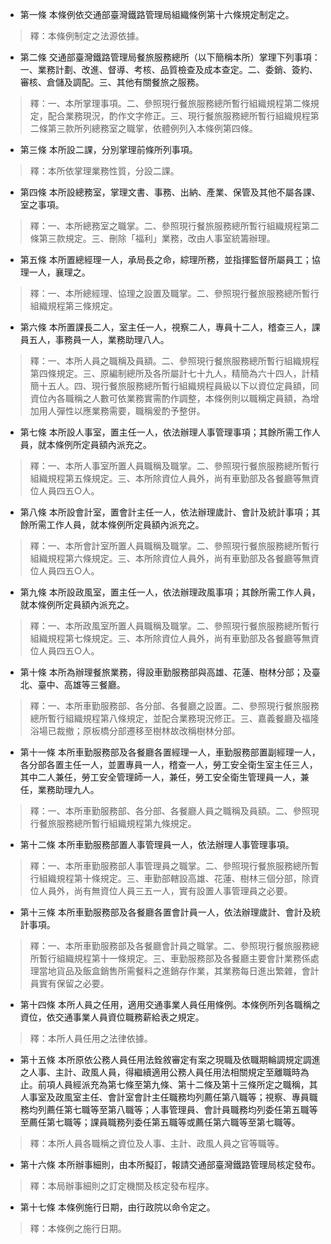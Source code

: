 * 第一條 本條例依交通部臺灣鐵路管理局組織條例第十六條規定制定之。

> 釋：本條例制定之法源依據。

* 第二條 交通部臺灣鐵路管理局餐旅服務總所（以下簡稱本所）掌理下列事項：一、業務計劃、改進、督導、考核、品質檢查及成本查定。二、委銷、簽約、審核、倉儲及調配。三、其他有關餐旅之服務。

> 釋：一、本所掌理事項。二、參照現行餐旅服務總所暫行組織規程第二條規定，配合業務現況，酌作文字修正。三、現行餐旅服務總所暫行組織規程第二條第三款所列總務室之職掌，依體例列入本條例第四條。

* 第三條 本所設二課，分別掌理前條所列事項。

> 釋：本所依掌理業務性質，分設二課。

* 第四條 本所設總務室，掌理文書、事務、出納、產業、保管及其他不屬各課、室之事項。

> 釋：一、本所總務室之職掌。二、參照現行餐旅服務總所暫行組織規程第二條第三款規定。三、刪除「福利」業務，改由人事室統籌辦理。

* 第五條 本所置總經理一人，承局長之命，綜理所務，並指揮監督所屬員工；協理一人，襄理之。

> 釋：一、本所總經理、協理之設置及職掌。二、參照現行餐旅服務總所暫行組織規程第三條規定。

* 第六條 本所置課長二人，室主任一人，視察二人，專員十二人，稽查三人，課員五人，事務員一人，業務助理八人。

> 釋：一、本所人員之職稱及員額。二、參照現行餐旅服務總所暫行組織規程第四條規定。三、原編制總所及各所屬計七十九人，精簡為六十四人，計精簡十五人。四、現行餐旅服務總所暫行組織規程員級以下以資位定員額，同資位內各職稱之人數可依業務實需酌作調整，本條例則以職稱定員額，為增加用人彈性以應業務需要，職稱爰酌予整併。

* 第七條 本所設人事室，置主任一人，依法辦理人事管理事項；其餘所需工作人員，就本條例所定員額內派充之。

> 釋：一、本所人事室所置人員職稱及職掌。二、參照現行餐旅服務總所暫行組織規程第五條規定。三、本所除資位人員外，尚有車勤部及各餐廳等無資位人員四五○人。

* 第八條 本所設會計室，置會計主任一人，依法辦理歲計、會計及統計事項；其餘所需工作人員，就本條例所定員額內派充之。

> 釋：一、本所會計室所置人員職稱及職掌。二、參照現行餐旅服務總所暫行組織規程第六條規定。三、本所除資位人員外，尚有車勤部及各餐廳等無資位人員四五○人。

* 第九條 本所設政風室，置主任一人，依法辦理政風事項；其餘所需工作人員，就本條例所定員額內派充之。

> 釋：一、本所政風室所置人員職稱及職掌。二、參照現行餐旅服務總所暫行組織規程第七條規定。三、本所除資位人員外，尚有車勤部及各餐廳等無資位人員四五○人。

* 第十條 本所為辦理餐旅業務，得設車勤服務部與高雄、花蓮、樹林分部；及臺北、臺中、高雄等三餐廳。

> 釋：一、本所車勤服務部、各分部、各餐廳之設置。二、參照現行餐旅服務總所暫行組織規程第八條規定，並配合業務現況修正。三、嘉義餐廳及福隆浴場已裁撤；原板橋分部遷移至樹林故改稱樹林分部。

* 第十一條 本所車勤服務部及各餐廳各置經理一人，車勤服務部置副經理一人，各分部各置主任一人，並置專員一人，稽查一人，勞工安全衛生室主任三人，其中二人兼任，勞工安全管理師一人，兼任，勞工安全衛生管理員一人，兼任，業務助理九人。

> 釋：一、本所車勤服務部、各分部、各餐廳人員之職稱及員額。二、參照現行餐旅服務總所暫行組織規程第九條規定。

* 第十二條 本所車勤服務部置人事管理員一人，依法辦理人事管理事項。

> 釋：一、本所車勤服務部人事管理員之職掌。二、參照現行餐旅服務總所暫行組織規程第十條規定。三、車勤部轄設高雄、花蓮、樹林三個分部，除資位人員外，尚有無資位人員三五一人，實有設置人事管理員之必要。

* 第十三條 本所車勤服務部及各餐廳各置會計員一人，依法辦理歲計、會計及統計事項。

> 釋：一、本所車勤服務部及各餐廳會計員之職掌。二、參照現行餐旅服務總所暫行組織規程第十一條規定。三、車勤服務部及各餐廳主要會計業務係處理當地貨品及飯盒銷售所需餐料之進銷存作業，其業務每日進出繁雜，會計員實有保留之必要。

* 第十四條 本所人員之任用，適用交通事業人員任用條例。本條例所列各職稱之資位，依交通事業人員資位職務薪給表之規定。

> 釋：本所人員任用之法律依據。

* 第十五條 本所原依公務人員任用法銓敘審定有案之現職及依職期輪調規定調進之人事、主計、政風人員，得繼續適用公務人員任用法相關規定至離職時為止。前項人員經派充為第七條至第九條、第十二條及第十三條所定之職稱，其人事室及政風室主任、會計室會計主任職務均列薦任第八職等；視察、專員職務均列薦任第七職等至第八職等；人事管理員、會計員職務均列委任第五職等至薦任第七職等；課員職務列委任第五職等或薦任第六職等至第七職等。

> 釋：本所人員各職稱之資位及人事、主計、政風人員之官等職等。

* 第十六條 本所辦事細則，由本所擬訂，報請交通部臺灣鐵路管理局核定發布。

> 釋：本局辦事細則之訂定機關及核定發布程序。

* 第十七條 本條例施行日期，由行政院以命令定之。

> 釋：本條例之施行日期。

